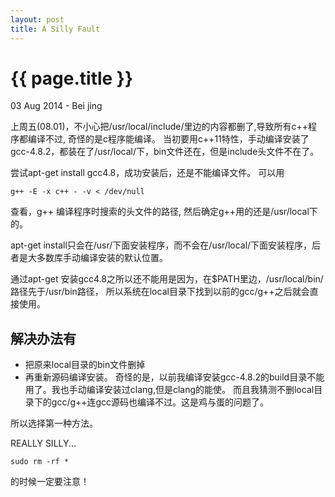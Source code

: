 ```yaml
---
layout: post
title: A Silly Fault
---
```


{{ page.title }}
================

<p class="meta">03 Aug 2014 - Bei jing</p>

上周五(08.01)，不小心把/usr/local/include/里边的内容都删了,导致所有c++程序都编译不过, 奇怪的是c程序能编译。
当初要用c++11特性，手动编译安装了gcc-4.8.2，都装在了/usr/local/下，bin文件还在，但是include头文件不在了。

尝试apt-get install gcc4.8，成功安装后，还是不能编译文件。
可以用
```
g++ -E -x c++ - -v < /dev/null
```
查看，g++ 编译程序时搜索的头文件的路径, 然后确定g++用的还是/usr/local下的。

apt-get install只会在/usr/下面安装程序，而不会在/usr/local/下面安装程序，后者是大多数库手动编译安装的默认位置。

通过apt-get 安装gcc4.8之所以还不能用是因为，在$PATH里边，/usr/local/bin/路径先于/usr/bin路径，
所以系统在local目录下找到以前的gcc/g++之后就会直接使用。

解决办法有
---
* 把原来local目录的bin文件删掉
* 再重新源码编译安装。
  奇怪的是，以前我编译安装gcc-4.8.2的build目录不能用了。我也手动编译安装过clang,但是clang的能使。
  而且我猜测不删local目录下的gcc/g++连gcc源码也编译不过。这是鸡与蛋的问题了。

所以选择第一种方法。

REALLY SILLY...
```
sudo rm -rf *
```
的时候一定要注意！
